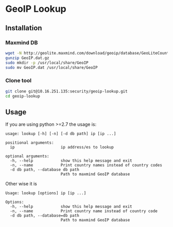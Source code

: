 # GeoIP Lookup
## Installation
### Maxmind DB
```bash
wget -N http://geolite.maxmind.com/download/geoip/database/GeoLiteCountry/GeoIP.dat.gz
gunzip GeoIP.dat.gz
sudo mkdir -p /usr/local/share/GeoIP
sudo mv GeoIP.dat /usr/local/share/GeoIP
```
### Clone tool
```bash
git clone git@10.16.251.135:security/geoip-lookup.git
cd geoip-lookup
```
## Usage
If you are using python >=2.7 the usage is:
```text
usage: lookup [-h] [-n] [-d db path] ip [ip ...]

positional arguments:
  ip                    ip address/es to lookup

optional arguments:
  -h, --help            show this help message and exit
  -n, --name            Print country names instead of country codes
  -d db path, --database db path
                        Path to maxmind GeoIP database
```
Other wise it is 
```text
Usage: lookup [options] ip [ip ...]

Options:
  -h, --help            show this help message and exit
  -n, --name            Print country name instead of country code
  -d db path, --database=db path
                        Path to maxmind GeoIP database
```
